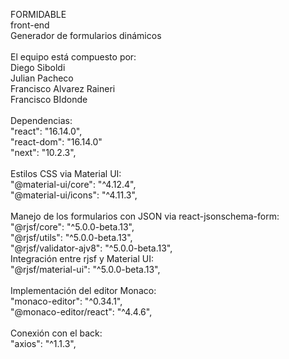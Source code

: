 FORMIDABLE<br>
front-end
<br>
Generador de formularios dinámicos
<br>
<br>
El equipo está compuesto por:
<br>
Diego Siboldi<br>
Julian Pacheco<br>
Francisco Alvarez Raineri<br>
Francisco BIdonde
<br>
<br>
Dependencias: <br>
"react": "16.14.0",<br>
"react-dom": "16.14.0"<br>
"next": "10.2.3",<br>
<br>
Estilos CSS via Material UI:<br>
"@material-ui/core": "^4.12.4",<br>
"@material-ui/icons": "^4.11.3",<br>
<br>
Manejo de los formularios con JSON via react-jsonschema-form:<br>
"@rjsf/core": "^5.0.0-beta.13",<br>
"@rjsf/utils": "^5.0.0-beta.13",<br>
"@rjsf/validator-ajv8": "^5.0.0-beta.13",<br>
Integración entre rjsf y Material UI:<br>
"@rjsf/material-ui": "^5.0.0-beta.13",<br>
<br>
Implementación del editor Monaco:<br>
"monaco-editor": "^0.34.1",<br>
"@monaco-editor/react": "^4.4.6",<br>
<br>
Conexión con el back:<br>
"axios": "^1.1.3",<br>
